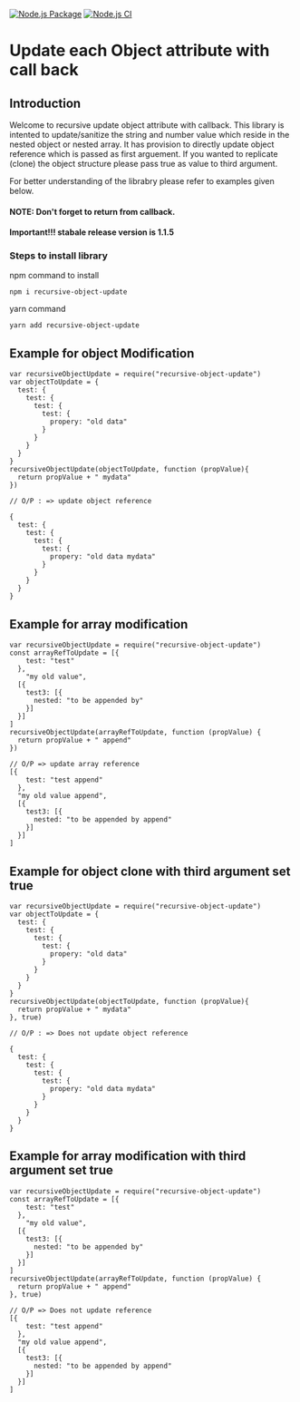 [![Node.js Package](https://github.com/dnyaneshbhalerao/recursive-update-callback/actions/workflows/npm-publish.yml/badge.svg)](https://github.com/dnyaneshbhalerao/recursive-update-callback/actions/workflows/npm-publish.yml)
[![Node.js CI](https://github.com/dnyaneshbhalerao/recursive-update-callback/actions/workflows/node.js.yml/badge.svg?branch=main)](https://github.com/dnyaneshbhalerao/recursive-update-callback/actions/workflows/node.js.yml)


# Update each Object attribute with call back 

## Introduction

Welcome to recursive update object attribute with callback. This library is intented to update/sanitize the string and number value which reside in the nested object or nested array. It has provision to directly update object reference which is passed as first arguement. If you wanted to replicate (clone) the object structure please pass true as value to third argument.

For better understanding of the librabry please refer to examples given below.

#### NOTE: Don't forget to return from callback.

#### Important!!! stabale release version is 1.1.5

### Steps to install library
npm command to install
```
npm i recursive-object-update 
```
yarn command
```
yarn add recursive-object-update
```

## Example for object Modification

```
var recursiveObjectUpdate = require("recursive-object-update")
var objectToUpdate = {
  test: {
    test: {
      test: {
        test: {
          propery: "old data"
        }
      }
    }
  }
}
recursiveObjectUpdate(objectToUpdate, function (propValue){
  return propValue + " mydata"
})

// O/P : => update object reference

{
  test: {
    test: {
      test: {
        test: {
          propery: "old data mydata"
        }
      }
    }
  }
}
```

## Example for array modification
```
var recursiveObjectUpdate = require("recursive-object-update")
const arrayRefToUpdate = [{
    test: "test"
  },
    "my old value",
  [{
    test3: [{
      nested: "to be appended by"
    }]
  }]
]
recursiveObjectUpdate(arrayRefToUpdate, function (propValue) {
  return propValue + " append"
})

// O/P => update array reference
[{
    test: "test append"
  },
  "my old value append",
  [{
    test3: [{
      nested: "to be appended by append"
    }]
  }]
]
```

## Example for object clone with third argument set true

```
var recursiveObjectUpdate = require("recursive-object-update")
var objectToUpdate = {
  test: {
    test: {
      test: {
        test: {
          propery: "old data"
        }
      }
    }
  }
}
recursiveObjectUpdate(objectToUpdate, function (propValue){
  return propValue + " mydata"
}, true)

// O/P : => Does not update object reference

{
  test: {
    test: {
      test: {
        test: {
          propery: "old data mydata"
        }
      }
    }
  }
}
```

## Example for array modification with third argument set true
```
var recursiveObjectUpdate = require("recursive-object-update")
const arrayRefToUpdate = [{
    test: "test"
  },
    "my old value",
  [{
    test3: [{
      nested: "to be appended by"
    }]
  }]
]
recursiveObjectUpdate(arrayRefToUpdate, function (propValue) {
  return propValue + " append"
}, true)

// O/P => Does not update reference
[{
    test: "test append"
  },
  "my old value append",
  [{
    test3: [{
      nested: "to be appended by append"
    }]
  }]
]
```

